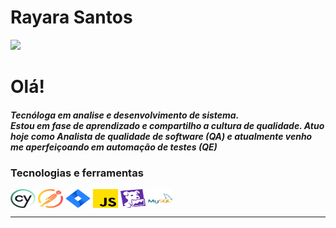 <h1>Rayara Santos</h1> 
 <div> 
   <a href="https://www.linkedin.com/in/rayara-santos" target="_blank"><img src="https://img.shields.io/badge/-LinkedIn-%230077B5?style=for-the-badge&logo=linkedin&logoColor=white" target="_blank"></a> 
</div>

<h1>Olá!</h1> 
<h5>Tecnóloga em analise e desenvolvimento de sistema. <br>
Estou em fase de aprendizado e compartilho a cultura de qualidade. Atuo hoje como Analista de qualidade de software (QA) e atualmente venho me aperfeiçoando em automação de testes (QE) </h5> 

<h3>Tecnologias e ferramentas</h3>
<div style="display: inline_block">
<img align="center" alt="-Csharp" height="30" width="40" src="img/cypress.png"/>
<img align="center" alt="-Csharp" height="30" width="40" src="img/postman.png"/>
<img align="center" alt="-Csharp" height="30" width="40" src="img/jira.png"/>
<img align="center" alt="-Csharp" height="30" width="40" src="img/js.png"/>
<img align="center" alt="-Csharp" height="30" width="40" src="img/datadog.png"/>
<img align="center" alt="-Csharp" height="30" width="40" src="img/mysql.png"/>
</div>
 <hr>
 
 

